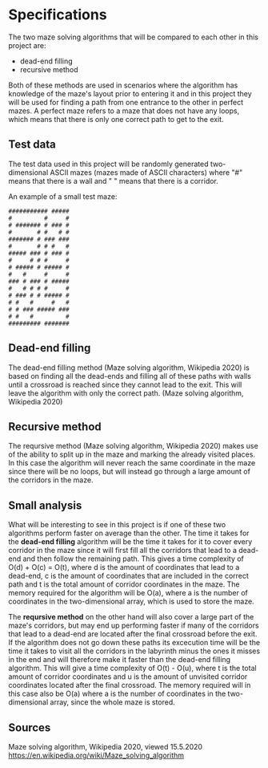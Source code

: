 # Specifications

The two maze solving algorithms that will be compared to each other in this project are:

* dead-end filling
* recursive method

Both of these methods are used in scenarios where the algorithm has knowledge of the maze's layout prior to entering it and in this project they will be used for finding a path from one entrance to the other in perfect mazes. A perfect maze refers to a maze that does not have any loops, which means that there is only one correct path to get to the exit.

## Test data
The test data used in this project will be randomly generated two-dimensional ASCII mazes (mazes made of ASCII characters) where "#" means that there is a wall and " " means that there is a corridor.

An example of a small test maze:
```
########### #####
#         #     #
# ####### # ### #
#       # #   # #
####### # ### ###
#       # # #   #
##### ### # ### #
#     # # #     #
# ##### # ##### #
#   #     #     #
### # ### # #####
#   # # # #     #
# ### # # ##### #
# #   #     #   #
# # ### ##### ###
# #   #         #
######### #######
```

## Dead-end filling
The dead-end filling method (Maze solving algorithm, Wikipedia 2020) is based on finding all the dead-ends and filling all of these paths with walls until a crossroad is reached since they cannot lead to the exit. This will leave the algorithm with only the correct path. (Maze solving algorithm, Wikipedia 2020)

## Recursive method
The reqursive method (Maze solving algorithm, Wikipedia 2020) makes use of the ability to split up in the maze and marking the already visited places. In this case the algorithm will never reach the same coordinate in the maze since there will be no loops, but will instead go through a large amount of the corridors in the maze.

## Small analysis
What will be interesting to see in this project is if one of these two algorithms perform faster on average than the other. The time it takes for the **dead-end filling** algorithm will be the time it takes for it to cover every corridor in the maze since it will first fill all the corridors that lead to a dead-end and then follow the remaining path. This gives a time complexity of O(d) + O(c) = O(t), where d is the amount of coordinates that lead to a dead-end, c is the amount of coordinates that are included in the correct path and t is the total amount of corridor coordinates in the maze. The memory required for the algorithm will be O(a), where a is the number of coordinates in the two-dimensional array, which is used to store the maze.

The **reqursive method** on the other hand will also cover a large part of the maze's corridors, but may end up performing faster if many of the corridors that lead to a dead-end are located after the final crossroad before the exit. If the algorithm does not go down these paths its excecution time will be the time it takes to visit all the corridors in the labyrinth minus the ones it misses in the end and will therefore make it faster than the dead-end filling algorithm. This will give a time complexity of O(t) - O(u), where t is the total amount of corridor coordinates and u is the amount of unvisited corridor coordinates located after the final crossroad. The memory required will in this case also be O(a) where a is the number of coordinates in the two-dimensional array, since the whole maze is stored.

## Sources
Maze solving algorithm, Wikipedia 2020, viewed 15.5.2020
https://en.wikipedia.org/wiki/Maze_solving_algorithm
